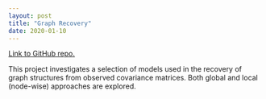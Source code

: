 ```yaml
---
layout: post
title: "Graph Recovery"
date: 2020-01-10
---
```


[Link to GitHub repo.](https://github.com/fin-brown/misc-msc-projects/tree/master/GraphRecovery)

This project investigates a selection of models used in the recovery of graph structures from observed covariance matrices. Both global and local (node-wise) approaches are explored. 